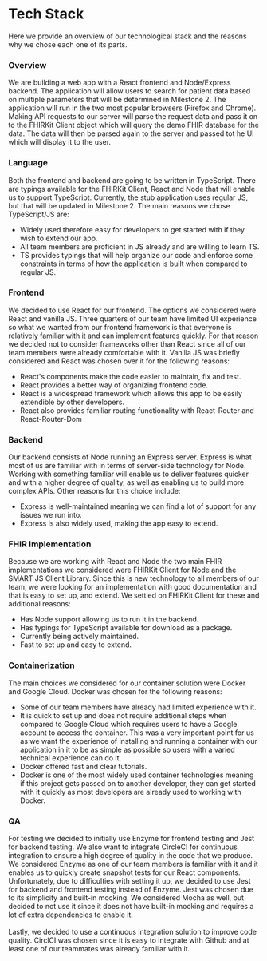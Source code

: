 # Tech Stack
Here we provide an overview of our technological stack and the reasons why we chose each one of its parts.

### Overview
We are building a web app with a React frontend and Node/Express backend. The application will allow users to search for patient data
based on multiple parameters that will be determined in Milestone 2. The application will run in the two most popular browsers (Firefox and Chrome).
Making API requests to our server will parse the request data and pass it on to the FHIRKit Client object which will query the demo FHIR database for
the data. The data will then be parsed again to the server and passed tot he UI which will display it to the user.

### Language
Both the frontend and backend are going to be written in TypeScript. There are typings available for the FHIRKit Client, React and Node that will enable us to support
TypeScript. Currently, the stub application uses regular JS, but that will be updated in Milestone 2. The main reasons we chose TypeScript/JS are:
- Widely used therefore easy for developers to get started with if they wish to extend our app.
- All team members are proficient in JS already and are willing to learn TS.
- TS provides typings that will help organize our code and enforce some constraints in terms of how the application is built when compared to regular JS.

### Frontend 
We decided to use React for our frontend. The options we considered were React and vanilla JS. Three quarters of our team have limited UI experience
so what we wanted from our frontend framework is that everyone is relatively familiar with it and can implement features quickly. For that reason we
decided not to consider frameworks other than React since all of our team members were already comfortable with it. Vanilla JS was briefly considered
and React was chosen over it for the following reasons:
 - React's components make the code easier to maintain, fix and test.
 - React provides a better way of organizing frontend code.
 - React is a widespread framework which allows this app to be easily extendible by other developers.
 - React also provides familiar routing functionality with React-Router and React-Router-Dom
 
### Backend
Our backend consists of Node running an Express server. Express is what most of us are familiar with in terms of server-side technology for Node. Working with something
familiar will enable us to deliver features quicker and with a higher degree of quality, as well as enabling us to build more complex APIs. Other reasons for this choice include:
- Express is well-maintained meaning we can find a lot of support for any issues we run into. 
- Express is also widely used, making the app easy to extend.

### FHIR Implementation
Because we are working with React and Node the two main FHIR implementations we considered were FHIRKit Client for Node and the SMART JS Client Library. Since this is new 
technology to all members of our team, we were looking for an implementation with good documentation and that is easy to set up, and extend. We settled on FHIRKit Client for these and additional
reasons:
- Has Node support allowing us to run it in the backend.
- Has typings for TypeScript available for download as a package.
- Currently being actively maintained.
- Fast to set up and easy to extend.

### Containerization
The main choices we considered for our container solution were Docker and Google Cloud. Docker was chosen for the following reasons:
- Some of our team members have already had limited experience with it.
- It is quick to set up and does not require additional steps when compared to Google Cloud which requires users to have a Google account to access the container.
  This was a very important point for us as we want the experience of installing and running a container with our application in it to be as simple as possible so users
  with a varied technical experience can do it. 
- Docker offered fast and clear tutorials.
- Docker is one of the most widely used container technologies meaning if this project gets passed on to another developer, they can get started with it quickly as most developers
  are already used to working with Docker.

### QA
For testing we decided to initially use Enzyme for frontend testing and Jest for backend testing. We also want to integrate CircleCI for continuous integration to ensure
a high degree of quality in the code that we produce. We considered Enzyme as one of our team members is familiar with it and it enables us to quickly create snapshot tests for 
our React components. Unfortunately, due to difficulties with setting it up, we decided to use Jest for backend and frontend testing instead of Enzyme. Jest was chosen due to its simplicity and 
built-in mocking. We considered Mocha as well, but decided to not use it since it does not have built-in mocking and requires a lot of extra dependencies to enable it. <br/>
<br/>
Lastly, we decided to use a continuous integration solution to improve code quality. CirclCI was chosen since it is easy to integrate with Github and at least one of our teammates was already familiar with it.



